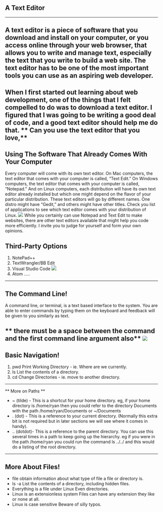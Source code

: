 ## A Text Editor
--------------------------------------------------
A text editor is a piece of software that you download and install on your computer, or you access online through your web browser, that allows you to write and manage text, especially the text that you write to build a web site. The text editor has to be one of the most important tools you can use as an aspiring web developer.
--------------------------------------------------
When I first started out learning about web development, one of the
things that I felt compelled to do was to download a text editor. I
figured that I was going to be writing a good deal of code, and a good
text editor should help me do that.
** Can you use the text editor that you love,**
---------------------------------------------------
## Using The Software That Already Comes With Your Computer  ##
Every computer will come with its own text editor. On Mac
computers, the text editor that comes with your computer is called,
“Text Edit.” On Windows computers, the text editor that comes with
your computer is called, “Notepad.”
And on Linux computers, each distribution will have its own text
editor already installed but which one might depend on the flavor of
your particular distribution. These text editors will go by different
names. One distro might have “Gedit,” and others might have other
titles. Check you list of applications to see which text editor comes
with your distribution of Linux.
![](https://w7.pngwing.com/pngs/994/388/png-transparent-computer-icons-editing-font-awesome-graphics-editor-advertising-angle-text-logo.png)
While you certainly can use Notepad and Text Edit to make websites,
there are other text editors available that might help you code more
efficiently. I invite you to judge for yourself and form your own
opinions.
## Third-Party Options
1. NotePad++
2. TextWrangler/BB Edit
3. Visual Studio Code
![](https://upload.wikimedia.org/wikipedia/commons/thumb/9/9a/Visual_Studio_Code_1.35_icon.svg/1200px-Visual_Studio_Code_1.35_icon.svg.png)
4. Atom
.....
-------------------------------------------------
## The Command Line!
A command line, or terminal, is a text based interface to the system. You are able to enter commands by typing them on the keyboard and feedback will be given to you similarly as text.

** there must be a space between the command and the first command line argument also**
![](https://cdn.arstechnica.net/wp-content/uploads/2010/07/terminator-linux.png)
---------------------------------------------------
## Basic Navigation!
1. pwd
Print Working Directory - ie. Where are we currently.
2. ls
List the contents of a directory.
3. cd
Change Directories - ie. move to another directory.
---------------------------------------------------
** More on Paths **
* ~ (tilde) - This is a shortcut for your home directory. eg, if your home directory is /home/ryan then you could refer to the directory Documents with the path /home/ryan/Documents or ~/Documents
* . (dot) - This is a reference to your current directory. (Normally this extra bit is not required but in later sections we will see where it comes in handy).
* .. (dotdot)- This is a reference to the parent directory. You can use this several times in a path to keep going up the hierarchy. eg if you were in the path /home/ryan you could run the command ls ../../ and this would do a listing of the root directory.
--------------------------------------------------
## More About Files!
* file
obtain information about what type of file a file or directory is.
* ls -a
List the contents of a directory, including hidden files.
* Everything is a file under Linux
Even directories.
* Linux is an extensionless system
Files can have any extension they like or none at all.
* Linux is case sensitive
Beware of silly typos.
